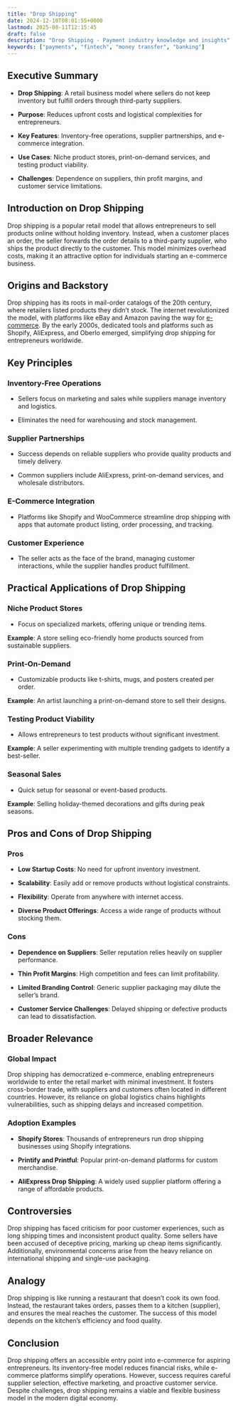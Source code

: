 ```yaml
---
title: "Drop Shipping"
date: 2024-12-10T08:01:55+0000
lastmod: 2025-08-11T12:15:45
draft: false
description: "Drop Shipping - Payment industry knowledge and insights"
keywords: ["payments", "fintech", "money transfer", "banking"]
---
```


## Executive Summary

- **Drop Shipping**: A retail business model where sellers do not keep inventory but fulfill orders through third-party suppliers.

- **Purpose**: Reduces upfront costs and logistical complexities for entrepreneurs.

- **Key Features**: Inventory-free operations, supplier partnerships, and e-commerce integration.

- **Use Cases**: Niche product stores, print-on-demand services, and testing product viability.

- **Challenges**: Dependence on suppliers, thin profit margins, and customer service limitations.

## Introduction on Drop Shipping

Drop shipping is a popular retail model that allows entrepreneurs to sell products online without holding inventory. Instead, when a customer places an order, the seller forwards the order details to a third-party supplier, who ships the product directly to the customer. This model minimizes overhead costs, making it an attractive option for individuals starting an e-commerce business.

## Origins and Backstory

Drop shipping has its roots in mail-order catalogs of the 20th century, where retailers listed products they didn’t stock. The internet revolutionized the model, with platforms like eBay and Amazon paving the way for [e-commerce](https://faisalkhanllc.xyz/resources/payments-wiki/e/e-commerce/). By the early 2000s, dedicated tools and platforms such as Shopify, AliExpress, and Oberlo emerged, simplifying drop shipping for entrepreneurs worldwide.

## Key Principles

### Inventory-Free Operations

- Sellers focus on marketing and sales while suppliers manage inventory and logistics.

- Eliminates the need for warehousing and stock management.

### Supplier Partnerships

- Success depends on reliable suppliers who provide quality products and timely delivery.

- Common suppliers include AliExpress, print-on-demand services, and wholesale distributors.

### E-Commerce Integration

- Platforms like Shopify and WooCommerce streamline drop shipping with apps that automate product listing, order processing, and tracking.

### Customer Experience

- The seller acts as the face of the brand, managing customer interactions, while the supplier handles product fulfillment.

## Practical Applications of Drop Shipping

### Niche Product Stores

- Focus on specialized markets, offering unique or trending items.

**Example**: A store selling eco-friendly home products sourced from sustainable suppliers.

### Print-On-Demand

- Customizable products like t-shirts, mugs, and posters created per order.

**Example**: An artist launching a print-on-demand store to sell their designs.

### Testing Product Viability

- Allows entrepreneurs to test products without significant investment.

**Example**: A seller experimenting with multiple trending gadgets to identify a best-seller.

### Seasonal Sales

- Quick setup for seasonal or event-based products.

**Example**: Selling holiday-themed decorations and gifts during peak seasons.

## Pros and Cons of Drop Shipping

### Pros

- **Low Startup Costs**: No need for upfront inventory investment.

- **Scalability**: Easily add or remove products without logistical constraints.

- **Flexibility**: Operate from anywhere with internet access.

- **Diverse Product Offerings**: Access a wide range of products without stocking them.

### Cons

- **Dependence on Suppliers**: Seller reputation relies heavily on supplier performance.

- **Thin Profit Margins**: High competition and fees can limit profitability.

- **Limited Branding Control**: Generic supplier packaging may dilute the seller’s brand.

- **Customer Service Challenges**: Delayed shipping or defective products can lead to dissatisfaction.

## Broader Relevance

### Global Impact

Drop shipping has democratized e-commerce, enabling entrepreneurs worldwide to enter the retail market with minimal investment. It fosters cross-border trade, with suppliers and customers often located in different countries. However, its reliance on global logistics chains highlights vulnerabilities, such as shipping delays and increased competition.

### Adoption Examples

- **Shopify Stores**: Thousands of entrepreneurs run drop shipping businesses using Shopify integrations.

- **Printify and Printful**: Popular print-on-demand platforms for custom merchandise.

- **AliExpress Drop Shipping**: A widely used supplier platform offering a range of affordable products.

## Controversies

Drop shipping has faced criticism for poor customer experiences, such as long shipping times and inconsistent product quality. Some sellers have been accused of deceptive pricing, marking up cheap items significantly. Additionally, environmental concerns arise from the heavy reliance on international shipping and single-use packaging.

## Analogy

Drop shipping is like running a restaurant that doesn’t cook its own food. Instead, the restaurant takes orders, passes them to a kitchen (supplier), and ensures the meal reaches the customer. The success of this model depends on the kitchen’s efficiency and food quality.

## Conclusion

Drop shipping offers an accessible entry point into e-commerce for aspiring entrepreneurs. Its inventory-free model reduces financial risks, while e-commerce platforms simplify operations. However, success requires careful supplier selection, effective marketing, and proactive customer service. Despite challenges, drop shipping remains a viable and flexible business model in the modern digital economy.